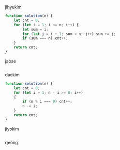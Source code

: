 jihyukim
```js
function solution(n) {
    let cnt = 0;
    for (let i = 1; i <= n; i++) {
        let sum = i;
        for (let j = i + 1; sum < n; j++) sum += j;
        if (sum === n) cnt++;
    }
    return cnt;
}
```

jabae
```js
```

daekim
```js
function solution(n) {
    let cnt = 0;
    for (let i = 1; n - i >= 0; i++)
    { 
        if (n % i === 0) cnt++;
        n -= i;
    }
    return cnt;
}
```

jiyokim
```js
```

rjeong
```js
```
